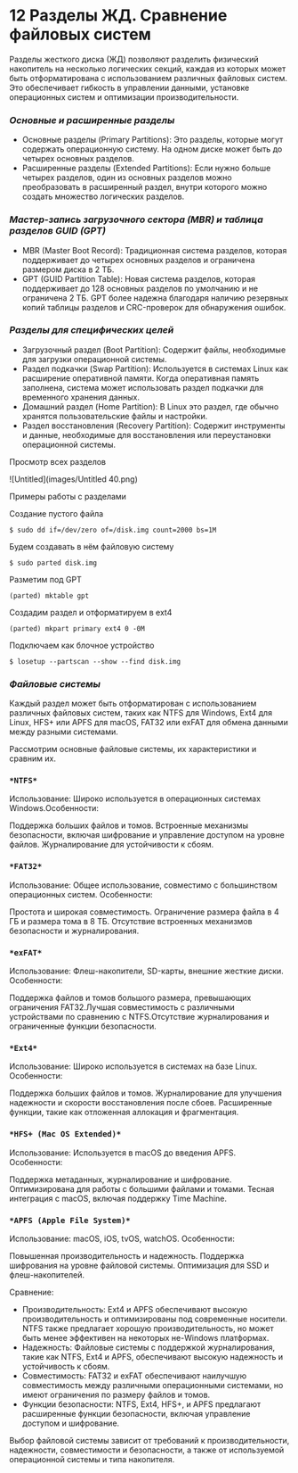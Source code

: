 # 12 Разделы ЖД. Сравнение файловых систем

Разделы жесткого диска (ЖД) позволяют разделить физический накопитель на несколько логических секций, каждая из которых может быть отформатирована с использованием различных файловых систем. Это обеспечивает гибкость в управлении данными, установке операционных систем и оптимизации производительности.

### *Основные и расширенные разделы*

- Основные разделы (Primary Partitions): Это разделы, которые могут содержать операционную систему. На одном диске может быть до четырех основных разделов.
- Расширенные разделы (Extended Partitions): Если нужно больше четырех разделов, один из основных разделов можно преобразовать в расширенный раздел, внутри которого можно создать множество логических разделов.

### *Мастер-запись загрузочного сектора (MBR) и таблица разделов GUID (GPT)*

- MBR (Master Boot Record): Традиционная система разделов, которая поддерживает до четырех основных разделов и ограничена размером диска в 2 ТБ.
- GPT (GUID Partition Table): Новая система разделов, которая поддерживает до 128 основных разделов по умолчанию и не ограничена 2 ТБ. GPT более надежна благодаря наличию резервных копий таблицы разделов и CRC-проверок для обнаружения ошибок.

### *Разделы для специфических целей*

- Загрузочный раздел (Boot Partition): Содержит файлы, необходимые для загрузки операционной системы.
- Раздел подкачки (Swap Partition): Используется в системах Linux как расширение оперативной памяти. Когда оперативная память заполнена, система может использовать раздел подкачки для временного хранения данных.
- Домашний раздел (Home Partition): В Linux это раздел, где обычно хранятся пользовательские файлы и настройки.
- Раздел восстановления (Recovery Partition): Содержит инструменты и данные, необходимые для восстановления или переустановки операционной системы.

Просмотр всех разделов

![Untitled](images/Untitled 40.png)

Примеры работы с разделами

Создание пустого файла

`$ sudo dd if=/dev/zero of=/disk.img count=2000 bs=1M`

Будем создавать в нём файловую систему

`$ sudo parted disk.img`

Разметим под GPT

`(parted) mktable gpt`

Создадим раздел и отформатируем в ext4

`(parted) mkpart primary ext4 0 -0М`

Подключаем как блочное устройство

`$ losetup --partscan --show --find disk.img`

### *Файловые системы*

Каждый раздел может быть отформатирован с использованием различных файловых систем, таких как NTFS для Windows, Ext4 для Linux, HFS+ или APFS для macOS, FAT32 или exFAT для обмена данными между разными системами.

Рассмотрим основные файловые системы, их характеристики и сравним их.

### `*NTFS*`

Использование: Широко используется в операционных системах Windows.Особенности:

Поддержка больших файлов и томов. Встроенные механизмы безопасности, включая шифрование и управление доступом на уровне файлов. Журналирование для устойчивости к сбоям.

### `*FAT32*`

Использование: Общее использование, совместимо с большинством операционных систем. Особенности:

Простота и широкая совместимость. Ограничение размера файла в 4 ГБ и размера тома в 8 ТБ. Отсутствие встроенных механизмов безопасности и журналирования.

### `*exFAT*`

Использование: Флеш-накопители, SD-карты, внешние жесткие диски. Особенности:

Поддержка файлов и томов большого размера, превышающих ограничения FAT32.Лучшая совместимость с различными устройствами по сравнению с NTFS.Отсутствие журналирования и ограниченные функции безопасности.

### `*Ext4*`

Использование: Широко используется в системах на базе Linux. Особенности:

Поддержка больших файлов и томов. Журналирование для улучшения надежности и скорости восстановления после сбоев. Расширенные функции, такие как отложенная аллокация и фрагментация.

### `*HFS+ (Mac OS Extended)*`

Использование: Используется в macOS до введения APFS. Особенности:

Поддержка метаданных, журналирование и шифрование. Оптимизирована для работы с большими файлами и томами. Тесная интеграция с macOS, включая поддержку Time Machine.

### `*APFS (Apple File System)*`

Использование: macOS, iOS, tvOS, watchOS. Особенности:

Повышенная производительность и надежность. Поддержка шифрования на уровне файловой системы. Оптимизация для SSD и флеш-накопителей.

Сравнение:

- Производительность: Ext4 и APFS обеспечивают высокую производительность и оптимизированы под современные носители. NTFS также предлагает хорошую производительность, но может быть менее эффективен на некоторых не-Windows платформах.
- Надежность: Файловые системы с поддержкой журналирования, такие как NTFS, Ext4 и APFS, обеспечивают высокую надежность и устойчивость к сбоям.
- Совместимость: FAT32 и exFAT обеспечивают наилучшую совместимость между различными операционными системами, но имеют ограничения по размеру файлов и томов.
- Функции безопасности: NTFS, Ext4, HFS+, и APFS предлагают расширенные функции безопасности, включая управление доступом и шифрование.

Выбор файловой системы зависит от требований к производительности, надежности, совместимости и безопасности, а также от используемой операционной системы и типа накопителя.